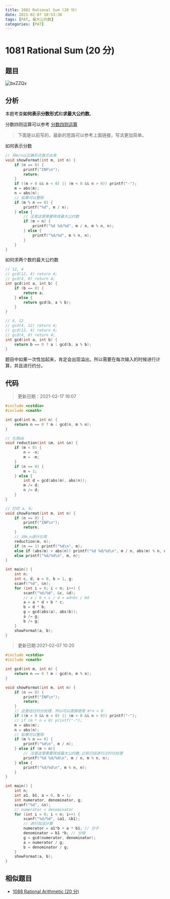 ```yaml
---
title: 1081 Rational Sum (20 分)
date: 2021-02-07 10:53:38
tags: [PAT, 最大公约数]
categories: [PAT]
---
```


# 1081 Rational Sum (20 分)

## 题目

![bxZZQx](https://gitee.com/yoyhm/oss/raw/master/uPic/bxZZQx.png)

## 分析

本题考查**如何表示分数形式**和**求最大公约数**。

分数四则运算可以参考 [分数四则运算](https://emhui.fun/2021/02/17/%E5%88%86%E6%95%B0%E5%9B%9B%E5%88%99%E8%BF%90%E7%AE%97/)

> 下面是以前写的，最新的思路可以参考上面链接，写法更加简单。

如何表示分数

```C++
// 将m/n以正确形式表示出来
void showFormat(int m, int n) {
	if (n == 0) {
		printf("INF\n");
		return;
	}
	if ((m > 0 && n < 0) || (m < 0 && n > 0)) printf("-");
	m = abs(m);
	n = abs(n);
	// 如果可以整除
	if (m % n == 0) {
		printf("%d", m / n);
	} else {
		// 注意这里需要转成最大公约数
		if (m > n) {
			printf("%d %d/%d", m / n, m % n, n);
		} else {
			printf("%d/%d", m % n, n);
		}
	}
}
```

如何求两个数的最大公约数

```C++
// 12, 4
// gcd(12, 4) return 4;
// gcd(4, 0) return 4;
int gcd(int a, int b) {
	if (b == 0) {
		return a;
	} else {
		return gcd(b, a % b);
	}
}

// 4, 12
// gcd(4, 12) return 4;
// gcd(12, 4) return 4;
// gcd(4, 0) return 4;
int gcd(int a, int b) {
	return b == 0 ? a : gcd(b, a % b);
}
```

题目中如果一次性加起来，肯定会出现溢出。所以需要在每次输入的时候进行计算，并且进行约分。

## 代码

> 更新日期：2021-02-17 16:07

```C++
#include <cstdio>
#include <cmath>

int gcd(int m, int n) {
    return n == 0 ? m : gcd(n, m % n);
}

// 化简ab
void reduction(int &m, int &n) {
    if (m < 0) {
        n = -n;
        m = -m;
    }
    if (n == 0) {
        m = 1;
    } else {
        int d = gcd(abs(m), abs(n));
        m /= d;
        n /= d;
    }
}

// 打印 a, b;
void showFormat(int m, int n) {
	if (n == 0) {
		printf("INF\n");
		return;
	}
    // 对m,n进行化简
    reduction(m, n);
    if (n == 1) printf("%d\n", m);
    else if (abs(m) > abs(n)) printf("%d %d/%d\n", m / n, abs(m) % n, n);
    else printf("%d/%d\n", m, n);
}

int main() {
    int n;
    int c, d, a = 0, b = 1, g;
    scanf("%d", &n);
    for (int i = 0; i < n; i++) {
        scanf("%d/%d", &c, &d);
        // a / b + c / d = ad+bc / bd
        a = a * d + b * c;
        b = d * b;
        g = gcd(abs(a), abs(b));
        a /= g;
        b /= g;
    }
    showFormat(a, b);
}
```

> 更新日期:2021-02-07 10:20

```C++
#include <cstdio>
#include <cmath>

int gcd(int m, int n) {
    return n == 0 ? m : gcd(n, m % n);
}

void showFormat(int m, int n) {
	if (n == 0) {
		printf("INF\n");
		return;
	}
    // 这里经过约分处理，所以可以直接使用 m*n < 0
	if ((m > 0 && n < 0) || (m < 0 && n > 0)) printf("-");
    // if (m * n < 0) printf("-");
	m = abs(m);
	n = abs(n);
	// 如果可以整除
	if (m % n == 0) {
		printf("%d\n", m / n);
	} else if (m > n){
		// 注意这里需要转成最大公约数,之前已经进行过约分处理
		printf("%d %d/%d\n", m / n, m % n, n);
	} else {
        printf("%d/%d\n", m % n, n);
    }
}

int main() {
    int n;
    int a1, b1, a = 0, b = 1;
    int numerator, denominator, g;
    scanf("%d", &n);
    // numerator < denominator
    for (int i = 0; i < n; i++) {
        scanf("%d/%d", &a1, &b1);
        // 进行加法计算
        numerator = a1*b + a * b1; // 分子
        denominator = b1 *b; // 分母
        g = gcd(numerator, denominator);
        a = numerator / g;
        b = denominator / g;
    }
    showFormat(a, b);
}
```

## 相似题目

- [1088 Rational Arithmetic (20 分)](https://emhui.fun/2021/02/17/1088-Rational-Arithmetic-20-%E5%88%86/)

